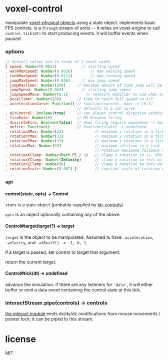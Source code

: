 # voxel-control

manipulate [voxel-physical objects](https://github.com/chrisdickinson/voxel-physical) using
a state object. implements basic FPS controls. is a `through` stream of sorts -- it relies
on voxel-engine to call `control.tick(dt)` to start producing events. it will buffer events
when paused.

### options

```javascript
// default values are in terms of 1 voxel width
{ speed: Number(0.0032)           // starting speed
, walkMaxSpeed: Number(0.0056)        // max walking speed
, runkMaxSpeed: Number(0.0112)        // max running speed
, jumpMaxSpeed: Number(0.016)     // max jump speed
, jumpMaxTimer: Number(200)     // maximum amount of time jump will be applied in MS
, jumpSpeed: Number(0.004)        // starting jump speed
, jumpSpeedMove: Number(0.1)        // velocity modifier to use when moving laterally while in the middle of a jump
, accelTimer: Number(200)       // time to reach full speed on X/Y
, accelerationCurve: Function() // function(current, max) -> [0-1]
                                // defaults to a sin curve.
, airControl: Boolean(true)     // can player control direction without being on the ground?
, fireRate: Number(0)           // MS between firing
, discreteFire: Boolean(false)  // does firing require mousedown -> mouseup, or can it be held?
, onfire: Function()            // function(state) -> undefined
, rotationXMax: Number(33)              // maximum x rotation in a tick
, rotationYMax: Number(33)              // maximum y rotation in a tick
, rotationZMax: Number(33)              // maximum z rotation in a tick
, rotationMax: Number(33)               // maximum rotation in a tick -- other 
                                        // rotation maximums fallback to this value
, rotationXClamp: Number(Math.PI / 2)   // clamp x rotation to +/- this value
, rotationYClamp: Number(Infinity)      // clamp y rotation to this value
, rotationZClamp: Number(0)             // clamp z rotation to this value
, rotationScale: Number(0.002) }        // constant scale of rotation events, applied during tick
```

### api

#### control(state, opts) -> Control

`state` is a state object (probably supplied by [kb-controls](https://github.com/chrisdickinson/kb-controls.git)).

`opts` is an object optionally containing any of the above. 

#### Control#target(target?) -> target

`target` is the object to be manipulated. Assumed to have `.acceleration`, `.velocity`, and `.atRestY() -> -1, 0, 1`.

if a target is passed, set control to target that argument.

return the current target.

#### Control#tick(dt) -> undefined

advance the simulation. if there are any listeners for `'data'`, it will either buffer or emit a data event containing the control state at this tick.

### interactStream.pipe(controls) -> controls

[the interact module](https://github.com/chrisdickinson/interact) emits dx/dy/dz modifications from mouse movements / pointer lock; it can be piped to this stream.

# license

MIT
